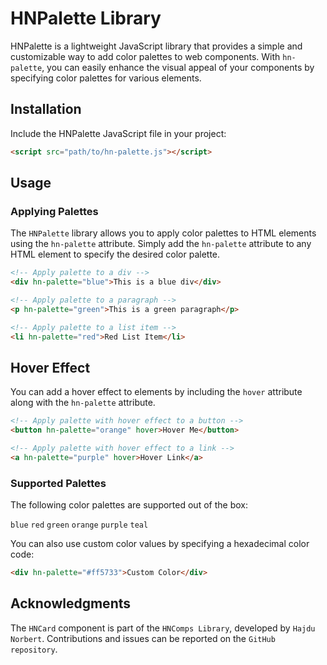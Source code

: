 # HNPalette Library

HNPalette is a lightweight JavaScript library that provides a simple and customizable way to add color palettes to web components. With `hn-palette`, you can easily enhance the visual appeal of your components by specifying color palettes for various elements.

## Installation

Include the HNPalette JavaScript file in your project:

```html
<script src="path/to/hn-palette.js"></script>
```

## Usage

### Applying Palettes

The `HNPalette` library allows you to apply color palettes to HTML elements using the `hn-palette` attribute.
Simply add the `hn-palette` attribute to any HTML element to specify the desired color palette.

```html
<!-- Apply palette to a div -->
<div hn-palette="blue">This is a blue div</div>

<!-- Apply palette to a paragraph -->
<p hn-palette="green">This is a green paragraph</p>

<!-- Apply palette to a list item -->
<li hn-palette="red">Red List Item</li>
```

## Hover Effect

You can add a hover effect to elements by including the `hover` attribute along with the `hn-palette` attribute.

```html
<!-- Apply palette with hover effect to a button -->
<button hn-palette="orange" hover>Hover Me</button>

<!-- Apply palette with hover effect to a link -->
<a hn-palette="purple" hover>Hover Link</a>
```

### Supported Palettes

The following color palettes are supported out of the box:

`blue`
`red`
`green`
`orange`
`purple`
`teal`

You can also use custom color values by specifying a hexadecimal color code:

```html
<div hn-palette="#ff5733">Custom Color</div>
```

## Acknowledgments

The `HNCard` component is part of the `HNComps Library`, developed by `Hajdu Norbert`. Contributions and issues can be reported on the `GitHub repository`.